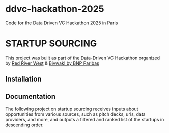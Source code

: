 # ddvc-hackathon-2025
Code for the Data Driven VC Hackathon 2025 in Paris

# STARTUP SOURCING

This project was built as part of the Data-Driven VC Hackathon organized by [Red River West](https://redriverwest.com) & [Bivwak! by BNP Paribas](https://bivwak.bnpparibas/)

## Installation

## Documentation
The following project on startup sourcing receives inputs about opportunities from various sources, such as pitch decks, urls, data providers, and more, and outputs a filtered and ranked list of the startups in descending order. 